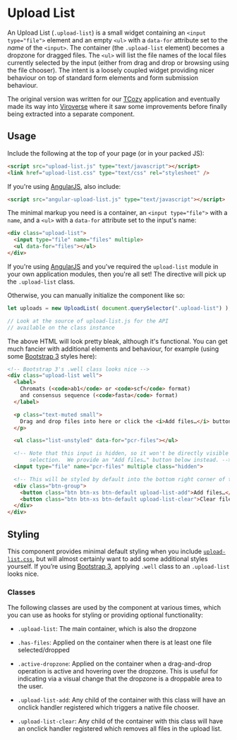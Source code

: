 # Upload List

An Upload List (`.upload-list`) is a small widget containing an `<input
type="file">` element and an empty `<ul>` with a `data-for` attribute set to
the _name_ of the `<input>`.  The container (the `.upload-list` element)
becomes a dropzone for dragged files.  The `<ul>` will list the file names of
the local files currently selected by the input (either from drag and drop or
browsing using the file chooser).  The intent is a loosely coupled widget
providing nicer behaviour on top of standard form elements and form submission
behaviour.

The original version was written for our [TCozy][] application and eventually
made its way into [Viroverse][] where it saw some improvements before finally
being extracted into a separate component.

[TCozy]: https://mullinslab.microbiol.washington.edu/tcozy/
[Viroverse]: https://viroverse.washington.edu


## Usage

Include the following at the top of your page (or in your packed JS):

```html
<script src="upload-list.js" type="text/javascript"></script>
<link href="upload-list.css" type="text/css" rel="stylesheet" />
```

If you're using [AngularJS][], also include:

```html
<script src="angular-upload-list.js" type="text/javascript"></script>
```

The minimal markup you need is a container, an `<input type="file">` with a
`name`, and a `<ul>` with a `data-for` attribute set to the input's name:

```html
<div class="upload-list">
  <input type="file" name="files" multiple>
  <ul data-for="files"></ul>
</div>
```

If you're using [AngularJS][] and you've required the `upload-list` module in
your own application modules, then you're all set!  The directive will pick up
the `.upload-list` class.

Otherwise, you can manually initialize the component like so:

```js
let uploads = new UploadList( document.querySelector(".upload-list") );

// Look at the source of upload-list.js for the API
// available on the class instance
```

The above HTML will look pretty bleak, although it's functional.  You can get
much fancier with additional elements and behaviour, for example (using some
[Bootstrap 3][] styles here):

```html
<!-- Bootstrap 3's .well class looks nice -->
<div class="upload-list well">
  <label>
    Chromats (<code>ab1</code> or <code>scf</code> format)
    and consensus sequence (<code>fasta</code> format)
  </label>

  <p class="text-muted small">
    Drag and drop files into here or click the <i>Add files…</i> button below.
  </p>

  <ul class="list-unstyled" data-for="pcr-files"></ul>

  <!-- Note that this input is hidden, so it won't be directly visible for file
       selection.  We provide an "Add files…" button below instead. -->
  <input type="file" name="pcr-files" multiple class="hidden">

  <!-- This will be styled by default into the bottom right corner of the well. -->
  <div class="btn-group">
    <button class="btn btn-xs btn-default upload-list-add">Add files…</button>
    <button class="btn btn-xs btn-default upload-list-clear">Clear files</button>
  </div>
</div>
```

[AngularJS]: https://angularjs.org


## Styling

This component provides minimal default styling when you include
[`upload-list.css`][], but will almost certainly want to add some additional
styles yourself.  If you’re using [Bootstrap 3][], applying `.well` class to an
`.upload-list` looks nice.

### Classes

The following classes are used by the component at various times, which you can
use as hooks for styling or providing optional functionality:

* `.upload-list`: The main container, which is also the dropzone

* `.has-files`: Applied on the container when there is at least one file
  selected/dropped

* `.active-dropzone`: Applied on the container when a drag-and-drop operation
  is active and hovering over the dropzone.  This is useful for indicating via
  a visual change that the dropzone is a droppable area to the user.

* `.upload-list-add`: Any child of the container with this class will have an
  onclick handler registered which triggers a native file chooser.

* `.upload-list-clear`: Any child of the container with this class will have an
  onclick handler registered which removes all files in the upload list.


[Bootstrap 3]: https://getbootstrap.com/docs/3.3/
[`upload-list.css`]: upload-list.css
